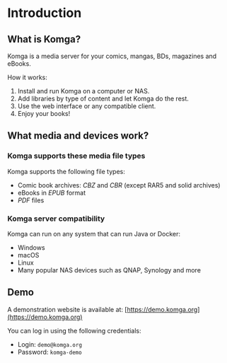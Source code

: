 # Introduction

## What is Komga?
Komga is a media server for your comics, mangas, BDs, magazines and eBooks.

How it works:
1. Install and run Komga on a computer or NAS.
2. Add libraries by type of content and let Komga do the rest.
3. Use the web interface or any compatible client.
4. Enjoy your books!

## What media and devices work?

### Komga supports these media file types

Komga supports the following file types:
- Comic book archives: _CBZ_ and _CBR_ (except RAR5 and solid archives)
- eBooks in _EPUB_ format
- _PDF_ files

### Komga server compatibility

Komga can run on any system that can run Java or Docker:
- Windows
- macOS
- Linux
- Many popular NAS devices such as QNAP, Synology and more

## Demo

A demonstration website is available at: [https://demo.komga.org](https://demo.komga.org)

You can log in using the following credentials:
- Login: `demo@komga.org`
- Password: `komga-demo`